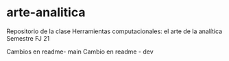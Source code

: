 # arte-analitica
Repositorio de la clase Herramientas computacionales: el arte de la analítica  Semestre FJ 21

Cambios en readme- main
Cambio en readme - dev